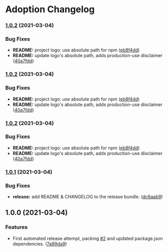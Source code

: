# Adoption Changelog

### [1.0.2](https://github.com/PaulFasola/react-multiwallet-connector/compare/v1.0.1...v1.0.2) (2021-03-04)


### Bug Fixes

* **README:** project logo: use absolute path for npm ([eb8f4dd](https://github.com/PaulFasola/react-multiwallet-connector/commit/eb8f4dd72d6ab285164971b3f721253a5dbbd43e))
* **README:** update logo's absolute path, adds production-use disclaimer ([40a7fdd](https://github.com/PaulFasola/react-multiwallet-connector/commit/40a7fdd7b7fed3ec1320bbe8c6e61827fea41488))

### [1.0.2](https://github.com/PaulFasola/react-multiwallet-connector/compare/v1.0.1...v1.0.2) (2021-03-04)


### Bug Fixes

* **README:** project logo: use absolute path for npm ([eb8f4dd](https://github.com/PaulFasola/react-multiwallet-connector/commit/eb8f4dd72d6ab285164971b3f721253a5dbbd43e))
* **README:** update logo's absolute path, adds production-use disclaimer ([40a7fdd](https://github.com/PaulFasola/react-multiwallet-connector/commit/40a7fdd7b7fed3ec1320bbe8c6e61827fea41488))

### [1.0.2](https://github.com/PaulFasola/react-multiwallet-connector/compare/v1.0.1...v1.0.2) (2021-03-04)


### Bug Fixes

* **README:** project logo: use absolute path for npm ([eb8f4dd](https://github.com/PaulFasola/react-multiwallet-connector/commit/eb8f4dd72d6ab285164971b3f721253a5dbbd43e))
* **README:** update logo's absolute path, adds production-use disclaimer ([40a7fdd](https://github.com/PaulFasola/react-multiwallet-connector/commit/40a7fdd7b7fed3ec1320bbe8c6e61827fea41488))

### [1.0.1](https://github.com/PaulFasola/react-multiwallet-connector/compare/v1.0.0...v1.0.1) (2021-03-04)


### Bug Fixes

* **release:** add README & CHANGELOG to the release bundle. ([dc6aab9](https://github.com/PaulFasola/react-multiwallet-connector/commit/dc6aab9385e71d37c8bfd2ecb683c13bbf5ca508))

## 1.0.0 (2021-03-04)


### Features

* First automated release attempt, packing [#2](https://github.com/PaulFasola/react-multiwallet-connector/issues/2) and updated package.json dependencies. ([7a89da9](https://github.com/PaulFasola/react-multiwallet-connector/commit/7a89da902396bf67a38d12a4ca0afef159f3750f))
